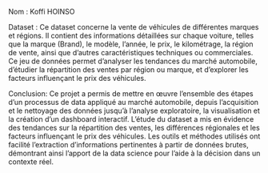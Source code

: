 
Nom : Koffi HOINSO

Dataset : Ce dataset concerne la vente de véhicules de différentes marques et régions. Il contient des informations détaillées sur chaque voiture, telles que la marque (Brand), le modèle, l’année, le prix, le kilométrage, la région de vente, ainsi que d’autres caractéristiques techniques ou commerciales. Ce jeu de données permet d’analyser les tendances du marché automobile, d’étudier la répartition des ventes par région ou marque, et d’explorer les facteurs influençant le prix des véhicules.


Conclusion:
Ce projet a permis de mettre en œuvre l’ensemble des étapes d’un processus de data appliqué au marché automobile, depuis l’acquisition et le nettoyage des données jusqu’à l’analyse exploratoire, la visualisation et la création d’un dashboard interactif. L’étude du dataset a mis en évidence des tendances sur la répartition des ventes, les différences régionales et les facteurs influençant le prix des véhicules. Les outils et méthodes utilisés ont facilité l’extraction d’informations pertinentes à partir de données brutes, démontrant ainsi l’apport de la data science pour l’aide à la décision dans un contexte réel.